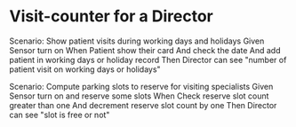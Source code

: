 # Visit-counter for a Director

Scenario: Show patient visits during working days and holidays
  Given Sensor turn on
  When Patient show their card
    And check the date
    And add patient in working days or holiday record
  Then Director can see "number of patient visit on working days or holidays"

Scenario: Compute parking slots to reserve for visiting specialists
  Given Sensor turn on and reserve some slots 
  When Check reserve slot count greater than one
  And decrement reserve slot count by one
  Then Director can see "slot is free or not"
